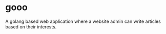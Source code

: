 # gooo
A golang based web application where a website admin can write articles based on their interests.  
